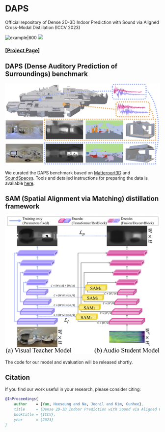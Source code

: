 # DAPS

Official repository of Dense 2D-3D Indoor Prediction with Sound via Aligned Cross-Modal Distillation (ICCV 2023)

![example|600](./assets/mainfig.gif)
<img src="./assets/mainfig.gif" width="70%">

### [[Project Page]](https://hs-yn.github.io/DAPS)

## DAPS (Dense Auditory Prediction of Surroundings) benchmark

![dataset](./assets/daps_dataset.png)

We curated the DAPS benchmark based on [Matterport3D](https://niessner.github.io/Matterport/) and [SoundSpaces](https://soundspaces.org/). Tools and detailed instructions for preparing the data is available [here](https://github.com/HS-YN/DAPS/tree/main/DAPS).


## SAM (Spatial Alignment via Matching) distillation framework

![arch](./assets/daps_arch.png)

The code for our model and evaluation will be released shortly.


## Citation

If you find our work useful in your research, please consider citing:

```bibtex
@InProceedings{
    author    = {Yun, Heeseung and Na, Joonil and Kim, Gunhee},
    title     = {Dense 2D-3D Indoor Prediction with Sound via Aligned Cross-Modal Distillation},
    booktitle = {ICCV},
    year      = {2023}
}
```
